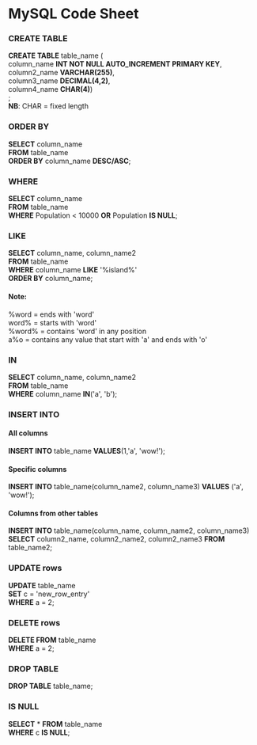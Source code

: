 # MySQL Code Sheet

### CREATE TABLE
**CREATE TABLE** table_name (  
column_name **INT NOT NULL AUTO_INCREMENT PRIMARY KEY**,  
column2_name **VARCHAR(255)**,  
column3_name **DECIMAL(4,2)**,  
column4_name **CHAR(4)**)  
;  
**NB**: CHAR = fixed length

### ORDER BY
**SELECT** column_name  
**FROM** table_name  
**ORDER BY** column_name **DESC/ASC**;

### WHERE
**SELECT** column_name  
**FROM** table_name  
**WHERE** Population < 10000 **OR** Population **IS NULL**;

### LIKE
**SELECT** column_name, column_name2  
**FROM** table_name  
**WHERE** column_name **LIKE** '%island%'  
**ORDER BY** column_name;  
  
#### Note:
%word = ends with 'word'  
word% = starts with 'word'  
%word% = contains 'word' in any position  
a%o = contains any value that start with 'a' and ends with 'o'

### IN
**SELECT** column_name, column_name2  
**FROM** table_name  
**WHERE** column_name **IN**('a', 'b');

### INSERT INTO
#### All columns
**INSERT INTO** table_name **VALUES**(1,'a', 'wow!');  
#### Specific columns
**INSERT INTO** table_name(column_name2, column_name3) **VALUES** ('a', 'wow!');
#### Columns from other tables
**INSERT INTO** table_name(column_name, column_name2, column_name3) **SELECT** column2_name, column2_name2, column2_name3 **FROM** table_name2;

### UPDATE rows
**UPDATE** table_name  
**SET** c = 'new_row_entry'  
**WHERE** a = 2;

### DELETE rows
**DELETE FROM** table_name  
**WHERE** a = 2;

### DROP TABLE
**DROP TABLE** table_name;

### IS NULL
**SELECT** * **FROM** table_name  
**WHERE** c **IS NULL**;

